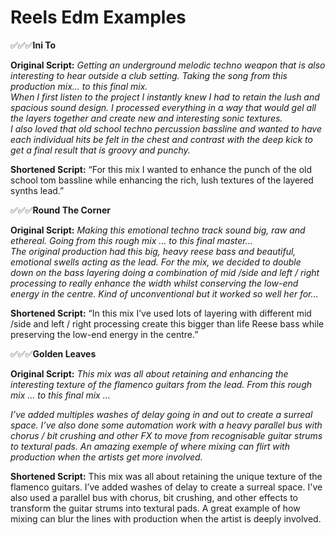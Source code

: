 # Reels Edm Examples

✅✅✅**Ini To** 

**Original Script:** _Getting an underground melodic techno weapon that is also interesting to hear outside a club setting. Taking the song from this production mix… to this final mix.  
When I first listen to the project I instantly knew I had to retain the lush and spacious sound design. I processed everything in a way that would gel all the layers together and create new and interesting sonic textures.  
I also loved that old school techno percussion bassline and wanted to have each individual hits be felt in the chest and contrast with the deep kick to get a final result that is groovy and punchy._

**Shortened Script:** “For this mix I wanted to enhance the punch of the old school tom bassline while enhancing the rich, lush textures of the layered synths lead.”

✅✅✅**Round The Corner**

**Original Script:** _Making this emotional techno track sound big, raw and ethereal. Going from this rough mix … to this final master…  
The original production had this big, heavy reese bass and beautiful, emotional swells acting as the lead. For the mix, we decided to double down on the bass layering doing a combination of mid /side and left / right processing to really enhance the width whilst conserving the low-end energy in the centre. Kind of unconventional but it worked so well her for…_

**Shortened Script:** “In this mix I’ve used lots of layering with different mid /side and left / right processing create this bigger than life Reese bass while preserving the low-end energy in the centre.”

✅✅✅**Golden Leaves**

**Original Script:** _This mix was all about retaining and enhancing the interesting texture of the flamenco guitars from the lead. From this rough mix … to this final mix …_

_I’ve added multiples washes of delay going in and out to create a surreal space. I’ve also done some automation work with a heavy parallel bus with chorus / bit crushing and other FX to move from recognisable guitar strums to textural pads. An amazing exemple of where mixing can flirt with production when the artists get more involved._ 

**Shortened Script:** This mix was all about retaining the unique texture of the flamenco guitars. I’ve added washes of delay to create a surreal space. I've also used a parallel bus with chorus, bit crushing, and other effects to transform the guitar strums into textural pads. A great example of how mixing can blur the lines with production when the artist is deeply involved.
